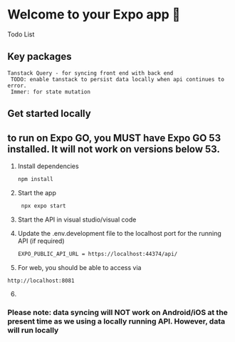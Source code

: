 # Welcome to your Expo app 👋

Todo List

## Key packages

    Tanstack Query - for syncing front end with back end
	 TODO: enable tanstack to persist data locally when api continues to error.
	 Immer: for state mutation
	  

## Get started locally

## to run on Expo GO, you MUST have Expo GO 53 installed. It will not work on versions below 53.


1. Install dependencies

      ```bash
      npm install
      ```

2. Start the app

      ```bash
       npx expo start
      ```

3. Start the API in visual studio/visual code

4. Update the .env.development file to the localhost port for the running API (if required)
      ```bash
      EXPO_PUBLIC_API_URL = https://localhost:44374/api/
      ```
5. For web, you should be able to access via

```bash
http://localhost:8081
```

6.

### Please note: data syncing will NOT work on Android/iOS at the present time as we using a locally running API. However, data will run locally
